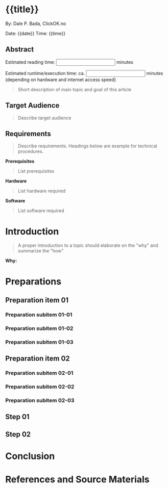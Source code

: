 # {{title}}

  

By: Dale P. Bada, ClickOK.no<br>

Date: {{date}}
Time: {{time}}
  

## Abstract
Estimated reading time: <input> minutes</input>

Estimated runtime/execution time: ca. <input> minutes</input> (depending on hardware and internet access speed)

> Short description of main topic and goal of this article

## Target Audience

> Describe target audience

## Requirements

> Describe requirements. Headings below are example for technical procedures.

**Prerequisites**
> List prerequisites
  

**Hardware**
> List hardware required

**Software**
> List software required

# Introduction
> A proper introduction to a topic should elaborate on the "why" and summarize the "how"

**Why:**


# Preparations


## Preparation item 01


### Preparation subitem 01-01


### Preparation subitem 01-02


### Preparation subitem 01-03


## Preparation item 02


### Preparation subitem 02-01


### Preparation subitem 02-02


### Preparation subitem 02-03


## Step 01


## Step 02 


# Conclusion

# References and Source Materials

